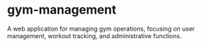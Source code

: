 # gym-management
A web application for managing gym operations, focusing on user management, workout tracking, and administrative functions.

